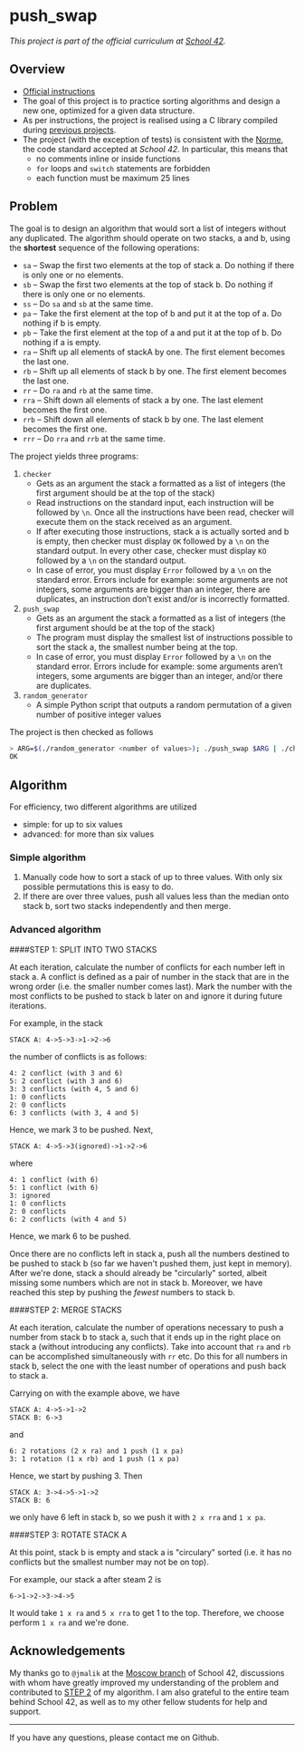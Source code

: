 # push_swap

*This project is part of the official curriculum at [School 42](https://en.wikipedia.org/wiki/42_(school)).*

## Overview


* [Official instructions](docs/push_swap.en.pdf)
* The goal of this project is to practice sorting algorithms and design a new one, optimized for a given data structure.
* As per instructions, the project is realised using a C library compiled during [previous projects](http://github.com/almayor/libftprintfgnl).
* The project (with the exception of tests) is consistent with the [Norme](docs/norme.en.pdf), the code standard accepted at *School 42*. In particular, this means that
	* no comments inline or inside functions
	* `for` loops and `switch` statements are forbidden
	* each function must be maximum 25 lines

## Problem

The goal is to design an algorithm that would sort a list of integers without any duplicated. The algorithm should operate on two stacks, a and b, using the **shortest** sequence of the following operations:

- `sa` – Swap the first two elements at the top of stack a. Do nothing if there is only one or no elements.
- `sb` – Swap the first two elements at the top of stack b. Do nothing if there is only one or no elements.
- `ss` – Do `sa` and `sb` at the same time.
- `pa` – Take the first element at the top of b and put it at the top of a. Do
nothing if b is empty.
- `pb` – Take the first element at the top of a and put it at the top of b. Do nothing if a is empty.  
- `ra` – Shift up all elements of stackA by one. The first element becomes
the last one.
- `rb` – Shift up all elements of stack b by one. The first element becomes
the last one.
- `rr` – Do `ra` and `rb` at the same time.
- `rra` – Shift down all elements of stack a by one. The last element becomes
the first one.
- `rrb` – Shift down all elements of stack b by one. The last element becomes
the first one.
- `rrr` – Do `rra` and `rrb` at the same time.

The project yields three programs:

1. `checker`
	* Gets as an argument the stack a formatted as a list of integers (the first argument should be at the top of the stack)
	* Read instructions on the standard input, each instruction will be followed by `\n`. Once all the instructions have been read, checker will execute them on the stack received as an argument.
	* If after executing those instructions, stack a is actually sorted and b is empty, then checker must display `OK` followed by a `\n` on the standard output. In every other case, checker must display `KO` followed by a `\n` on the standard output.
	* In case of error, you must display `Error` followed by a `\n` on the standard error. Errors include for example: some arguments are not integers, some arguments are bigger than an integer, there are duplicates, an instruction don’t exist and/or is incorrectly formatted.
2. `push_swap`
	* Gets as an argument the stack a formatted as a list of integers (the first argument should be at the top of the stack)
	* The program must display the smallest list of instructions possible to sort the stack a, the smallest number being at the top.
	* In case of error, you must display `Error` followed by a `\n` on the standard error. Errors include for example: some arguments aren’t integers, some arguments are bigger than an integer, and/or there are duplicates.
3. `random_generator`
	* A simple Python script that outputs a random permutation of a given number of positive integer values

The project is then checked as follows

```sh
> ARG=$(./random_generator <number of values>); ./push_swap $ARG | ./checker $ARG
OK
```

## Algorithm

For efficiency, two different algorithms are utilized

* simple: for up to six values
* advanced: for more than six values

### Simple algorithm

1. Manually code how to sort a stack of up to three values. With only six possible permutations this is easy to do.
2. If there are over three values, push all values less than the median onto stack b, sort two stacks independently and then merge. 

### Advanced algorithm

####STEP 1: SPLIT INTO TWO STACKS

At each iteration, calculate the number of conflicts for each number left in stack a. A conflict is defined as a pair of number in the stack that are in the wrong order (i.e. the smaller number comes last). Mark the number with the most conflicts to be pushed to stack b later on and ignore it during future iterations. 

For example, in the stack

```
STACK A: 4->5->3->1->2->6
```
the number of conflicts is as follows:

```
4: 2 conflict (with 3 and 6)
5: 2 conflict (with 3 and 6)
3: 3 conflicts (with 4, 5 and 6)
1: 0 conflicts
2: 0 conflicts
6: 3 conflicts (with 3, 4 and 5)
```
Hence, we mark 3 to be pushed. Next,

```
STACK A: 4->5->3(ignored)->1->2->6
```
where

```
4: 1 conflict (with 6)
5: 1 conflict (with 6)
3: ignored
1: 0 conflicts
2: 0 conflicts
6: 2 conflicts (with 4 and 5)
```
Hence, we mark 6 to be pushed.

Once there are no conflicts left in stack a, push all the numbers destined to be pushed to stack b (so far we haven't pushed them, just kept in memory). After we're done, stack a should already be "circularly" sorted, albeit missing some numbers which are not in stack b. Moreover, we have reached this step by pushing the *fewest* numbers to stack b.

####STEP 2: MERGE STACKS

At each iteration, calculate the number of operations necessary to push a number from stack b to stack a, such that it ends up in the right place on stack a (without introducing any conflicts). Take into account that `ra` and `rb` can be accomplished simultaneously with `rr` etc. Do this for all numbers in stack b, select the one with the least number of operations and push back to stack a.

Carrying on with the example above, we have

```
STACK A: 4->5->1->2
STACK B: 6->3
```
and

```
6: 2 rotations (2 x ra) and 1 push (1 x pa)
3: 1 rotation (1 x rb) and 1 push (1 x pa)
```

Hence, we start by pushing 3. Then

```
STACK A: 3->4->5->1->2
STACK B: 6
```
we only have 6 left in stack b, so we push it with `2 x rra` and `1 x pa`.


####STEP 3: ROTATE STACK A

At this point, stack b is empty and stack a is "circulary" sorted (i.e. it has no conflicts but the smallest number may not be on top).

For example, our stack a after steam 2 is

```
6->1->2->3->4->5
```
It would take `1 x ra` and `5 x rra` to get 1 to the top. Therefore, we choose perform `1 x ra` and we're done.

## Acknowledgements

My thanks go to `@jmalik` at the [Moscow branch](https://21-school.ru
) of School 42, discussions with whom have greatly improved my understanding of the problem and contributed to [STEP 2](#####-step-3:-rotate-stack-a) of my algorithm. I am also grateful to the entire team behind School 42, as well as to my other fellow students for help and support.

---
If you have any questions, please contact me on Github.
